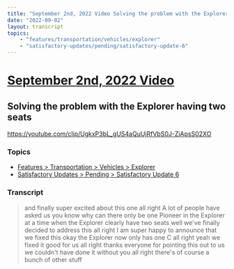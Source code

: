 ```yaml
---
title: "September 2nd, 2022 Video Solving the problem with the Explorer having two seats"
date: "2022-09-02"
layout: transcript
topics:
    - "features/transportation/vehicles/explorer"
    - "satisfactory-updates/pending/satisfactory-update-6"
---
```

# [September 2nd, 2022 Video](../2022-09-02.md)
## Solving the problem with the Explorer having two seats
https://youtube.com/clip/UgkxP3bL_gUS4aQuUjRfVbS0J-ZiApsS02XO

### Topics
* [Features > Transportation > Vehicles > Explorer](../topics/features/transportation/vehicles/explorer.md)
* [Satisfactory Updates > Pending > Satisfactory Update 6](../topics/satisfactory-updates/pending/satisfactory-update-6.md)

### Transcript

> and finally super excited about this one all right A lot of people have asked us you know why can there only be one Pioneer in the Explorer at a time when the Explorer clearly have two seats well we've finally decided to address this all right I am super happy to announce that we fixed this okay the Explorer now only has one C all right yeah we fixed it good for us all right thanks everyone for pointing this out to us we couldn't have done it without you all right there's of course a bunch of other stuff

